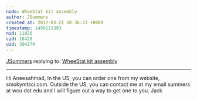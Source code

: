 ```yaml
---
node: WheeStat kit assembly
author: JSummers
created_at: 2017-03-21 18:36:33 +0000
timestamp: 1490121393
nid: 11020
cid: 16428
uid: 304279
---
```




[JSummers](../profile/JSummers) replying to: [WheeStat kit assembly](../notes/JSummers/08-07-2014/wheestat-kit-assembly)

----
Hi Aneesahmad,
In the US, you can order one from my website, smokymtsci.com.  Outside the US, you can contact me at my email summers at wcu dot edu and I will figure out a way to get one to you.
Jack 
